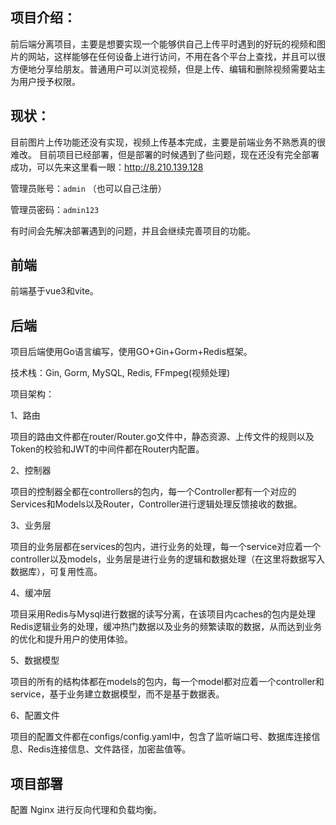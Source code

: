 ## 项目介绍：

前后端分离项目，主要是想要实现一个能够供自己上传平时遇到的好玩的视频和图片的网站，这样能够在任何设备上进行访问，不用在各个平台上查找，并且可以很方便地分享给朋友。普通用户可以浏览视频，但是上传、编辑和删除视频需要站主为用户授予权限。

## 现状：

目前图片上传功能还没有实现，视频上传基本完成，主要是前端业务不熟悉真的很难改。
目前项目已经部署，但是部署的时候遇到了些问题，现在还没有完全部署成功，可以先来这里看一眼：http://8.210.139.128 

管理员账号：`admin` （也可以自己注册）

管理员密码：`admin123`

有时间会先解决部署遇到的问题，并且会继续完善项目的功能。

## 前端
前端基于vue3和vite。

## 后端
项目后端使用Go语言编写，使用GO+Gin+Gorm+Redis框架。

技术栈：Gin, Gorm, MySQL, Redis, FFmpeg(视频处理)

项目架构：

1、路由

项目的路由文件都在router/Router.go文件中，静态资源、上传文件的规则以及Token的校验和JWT的中间件都在Router内配置。

2、控制器

项目的控制器全都在controllers的包内，每一个Controller都有一个对应的Services和Models以及Router，Controller进行逻辑处理反馈接收的数据。

3、业务层

项目的业务层都在services的包内，进行业务的处理，每一个service对应着一个controller以及models，业务层是进行业务的逻辑和数据处理（在这里将数据写入数据库），可复用性高。

4、缓冲层

项目采用Redis与Mysql进行数据的读写分离，在该项目内caches的包内是处理Redis逻辑业务的处理，缓冲热门数据以及业务的频繁读取的数据，从而达到业务的优化和提升用户的使用体验。

5、数据模型

项目的所有的结构体都在models的包内，每一个model都对应着一个controller和service，基于业务建立数据模型，而不是基于数据表。

6、配置文件

项目的配置文件都在configs/config.yaml中，包含了监听端口号、数据库连接信息、Redis连接信息、文件路径，加密盐值等。

## 项目部署
配置 Nginx 进行反向代理和负载均衡。
